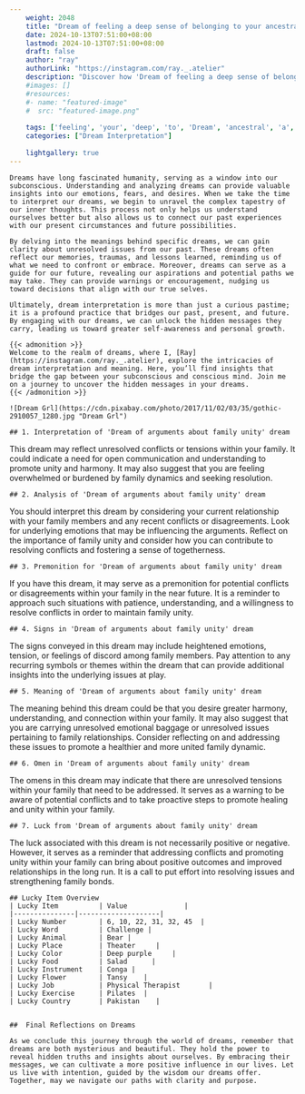 ```yaml
---
    weight: 2048
    title: "Dream of feeling a deep sense of belonging to your ancestral heritage."  # Assuming 'title' column exists
    date: 2024-10-13T07:51:00+08:00
    lastmod: 2024-10-13T07:51:00+08:00
    draft: false
    author: "ray"
    authorLink: "https://instagram.com/ray._.atelier"
    description: "Discover how 'Dream of feeling a deep sense of belonging to your ancestral heritage.' can interpret your future and uncover its significant meanings in your life."
    #images: []
    #resources:
    #- name: "featured-image"
    #  src: "featured-image.png"
    
    tags: ['feeling', 'your', 'deep', 'to', 'Dream', 'ancestral', 'a', 'heritage.', 'belonging', 'of', 'sense']
    categories: ["Dream Interpretation"]
    
    lightgallery: true
---
```

    
    Dreams have long fascinated humanity, serving as a window into our subconscious. Understanding and analyzing dreams can provide valuable insights into our emotions, fears, and desires. When we take the time to interpret our dreams, we begin to unravel the complex tapestry of our inner thoughts. This process not only helps us understand ourselves better but also allows us to connect our past experiences with our present circumstances and future possibilities.
    
    By delving into the meanings behind specific dreams, we can gain clarity about unresolved issues from our past. These dreams often reflect our memories, traumas, and lessons learned, reminding us of what we need to confront or embrace. Moreover, dreams can serve as a guide for our future, revealing our aspirations and potential paths we may take. They can provide warnings or encouragement, nudging us toward decisions that align with our true selves.
    
    Ultimately, dream interpretation is more than just a curious pastime; it is a profound practice that bridges our past, present, and future. By engaging with our dreams, we can unlock the hidden messages they carry, leading us toward greater self-awareness and personal growth.
    
    {{< admonition >}}
    Welcome to the realm of dreams, where I, [Ray](https://instagram.com/ray._.atelier), explore the intricacies of dream interpretation and meaning. Here, you’ll find insights that bridge the gap between your subconscious and conscious mind. Join me on a journey to uncover the hidden messages in your dreams.
    {{< /admonition >}}
    
    ![Dream Grl](https://cdn.pixabay.com/photo/2017/11/02/03/35/gothic-2910057_1280.jpg "Dream Grl")
    
    ## 1. Interpretation of 'Dream of arguments about family unity' dream
    
This dream may reflect unresolved conflicts or tensions within your family. It could indicate a need for open communication and understanding to promote unity and harmony. It may also suggest that you are feeling overwhelmed or burdened by family dynamics and seeking resolution.
    
    ## 2. Analysis of 'Dream of arguments about family unity' dream
    
You should interpret this dream by considering your current relationship with your family members and any recent conflicts or disagreements. Look for underlying emotions that may be influencing the arguments. Reflect on the importance of family unity and consider how you can contribute to resolving conflicts and fostering a sense of togetherness.
    
    ## 3. Premonition for 'Dream of arguments about family unity' dream
    
If you have this dream, it may serve as a premonition for potential conflicts or disagreements within your family in the near future. It is a reminder to approach such situations with patience, understanding, and a willingness to resolve conflicts in order to maintain family unity.
    
    ## 4. Signs in 'Dream of arguments about family unity' dream
    
The signs conveyed in this dream may include heightened emotions, tension, or feelings of discord among family members. Pay attention to any recurring symbols or themes within the dream that can provide additional insights into the underlying issues at play.
    
    ## 5. Meaning of 'Dream of arguments about family unity' dream
    
The meaning behind this dream could be that you desire greater harmony, understanding, and connection within your family. It may also suggest that you are carrying unresolved emotional baggage or unresolved issues pertaining to family relationships. Consider reflecting on and addressing these issues to promote a healthier and more united family dynamic.
    
    ## 6. Omen in 'Dream of arguments about family unity' dream
    
The omens in this dream may indicate that there are unresolved tensions within your family that need to be addressed. It serves as a warning to be aware of potential conflicts and to take proactive steps to promote healing and unity within your family.
    
    ## 7. Luck from 'Dream of arguments about family unity' dream
    
The luck associated with this dream is not necessarily positive or negative. However, it serves as a reminder that addressing conflicts and promoting unity within your family can bring about positive outcomes and improved relationships in the long run. It is a call to put effort into resolving issues and strengthening family bonds.
    
    ## Lucky Item Overview
    | Lucky Item          | Value              |
    |---------------|--------------------|
    | Lucky Number        | 6, 10, 22, 31, 32, 45  |
    | Lucky Word          | Challenge |
    | Lucky Animal        | Bear |
    | Lucky Place         | Theater     |
    | Lucky Color         | Deep purple     |
    | Lucky Food          | Salad      |
    | Lucky Instrument    | Conga |
    | Lucky Flower        | Tansy    |
    | Lucky Job           | Physical Therapist       |
    | Lucky Exercise      | Pilates  |
    | Lucky Country       | Pakistan    |
    
    
    ##  Final Reflections on Dreams
    
    As we conclude this journey through the world of dreams, remember that dreams are both mysterious and beautiful. They hold the power to reveal hidden truths and insights about ourselves. By embracing their messages, we can cultivate a more positive influence in our lives. Let us live with intention, guided by the wisdom our dreams offer. Together, may we navigate our paths with clarity and purpose.
    
